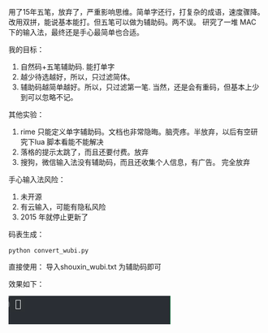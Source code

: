用了15年五笔，放弃了，严重影响思维。简单字还行，打复杂的成语，速度骤降。
改用双拼，能说基本能打。但五笔可以做为辅助码。两不误。
研究了一堆 MAC 下的输入法，最终还是手心最简单也合适。


我的目标：
1. 自然码+五笔辅助码. 能打单字
2. 越少待选越好，所以，只过滤简体。
3. 辅助码越简单越好。所以，只过滤第一笔. 当然，还是会有重码，但基本上少到可以忽略不记。


其他实验：
1. rime 只能定义单字辅助码。文档也非常隐晦。脑壳疼。半放弃，以后有空研究下lua 脚本看能不能解决
2. 落格的提示太跳了，而且还要付费。放弃
3. 搜狗，微信输入法没有辅助码，而且还收集个人信息，有广告。 完全放弃


手心输入法风险：
1. 未开源
2. 有云输入，可能有隐私风险
3. 2015 年就停止更新了


码表生成：
```
python convert_wubi.py
```

直接使用：
导入shouxin_wubi.txt 为辅助码即可


效果如下：

![iShot_2023-12-12_18.53.55](assets/iShot_2023-12-12_18.53.55.gif)

